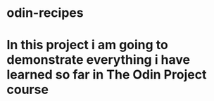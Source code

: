 # odin-recipes
# In this project i am going to demonstrate everything i have learned so far in The Odin Project course